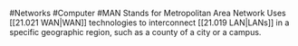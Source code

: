 #Networks #Computer #MAN
Stands for Metropolitan Area Network
Uses [[21.021 WAN|WAN]] technologies to interconnect [[21.019 LAN|LANs]] in a specific geographic region, such as a county of a city or a campus.